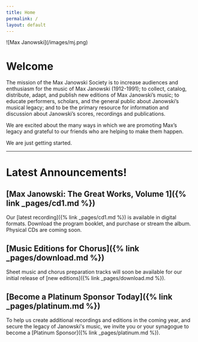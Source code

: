 ```yaml
---
title: Home
permalink: /
layout: default
---
```


<div class="home_img" markdown=1>
![Max Janowski](/images/mj.png)
</div>
<script type="text/javascript">
if (location.href.includes("utm_campaign=cd1")) {
  location.href = '/cd1?utm_source=cd&utm_medium=qr&utm_campaign=cd1';
}
</script>

# Welcome

The mission of the Max Janowski Society is to increase audiences
and enthusiasm for the music of Max Janowski (1912-1991); to
collect, catalog, distribute, adapt, and publish new editions
of Max Janowski’s music; to educate performers, scholars, and
the general public about Janowski’s musical legacy; and to
be the primary resource for information and discussion about
Janowski’s scores, recordings and publications.

We are excited about the many ways in which we are promoting
Max’s legacy and grateful to our friends who are helping to
make them happen.

We are just getting started.

---

<div class="announcements" markdown=1>

# Latest Announcements!

## [Max Janowski: The Great Works, Volume 1]({% link _pages/cd1.md %})

  Our [latest recording]({% link _pages/cd1.md %}) is available in digital formats. Download the program booklet, and purchase or stream the album. Physical CDs are coming soon.

## [Music Editions for Chorus]({% link _pages/download.md %})

  Sheet music and chorus preparation tracks will soon be available for our initial release of [new editions]({% link _pages/download.md %}).

## [Become a Platinum Sponsor Today]({% link _pages/platinum.md %})

  To help us create additional recordings and editions in the coming year,
  and secure the legacy of Janowski's music, we invite you or your synagogue to become a [Platinum Sponsor]({% link _pages/platinum.md %}).

</div>
